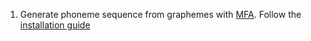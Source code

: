 1. Generate phoneme sequence from graphemes with [MFA](https://github.com/MontrealCorpusTools/mfa-models).
   Follow the [installation guide](https://montreal-forced-aligner.readthedocs.io/en/latest/installation.html)

